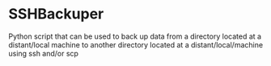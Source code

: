 # SSHBackuper
Python script that can be used to back up data from a directory located at a distant/local machine to another directory located at a distant/local/machine using ssh and/or scp
